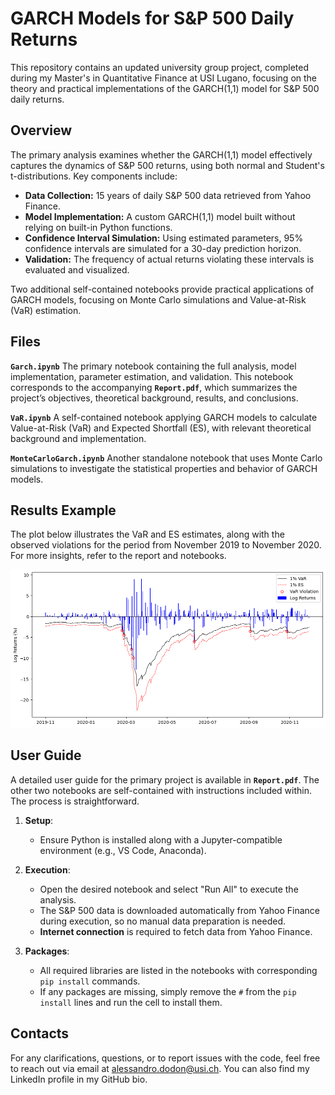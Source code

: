 # GARCH Models for S&P 500 Daily Returns  

This repository contains an updated university group project, completed during my Master's in Quantitative Finance at USI Lugano, focusing on the theory and practical implementations of the GARCH(1,1) model for S&P 500 daily returns.  

## Overview

The primary analysis examines whether the GARCH(1,1) model effectively captures the dynamics of S&P 500 returns, using both normal and Student's t-distributions. Key components include:

- **Data Collection:** 15 years of daily S&P 500 data retrieved from Yahoo Finance.  
- **Model Implementation:** A custom GARCH(1,1) model built without relying on built-in Python functions.  
- **Confidence Interval Simulation:** Using estimated parameters, 95% confidence intervals are simulated for a 30-day prediction horizon.  
- **Validation:** The frequency of actual returns violating these intervals is evaluated and visualized.  

Two additional self-contained notebooks provide practical applications of GARCH models, focusing on Monte Carlo simulations and Value-at-Risk (VaR) estimation.

## Files

**`Garch.ipynb`** The primary notebook containing the full analysis, model implementation, parameter estimation, and validation. This notebook corresponds to the accompanying **`Report.pdf`**, which summarizes the project’s objectives, theoretical background, results, and conclusions.  

**`VaR.ipynb`** A self-contained notebook applying GARCH models to calculate Value-at-Risk (VaR) and Expected Shortfall (ES), with relevant theoretical background and implementation.  

**`MonteCarloGarch.ipynb`** Another standalone notebook that uses Monte Carlo simulations to investigate the statistical properties and behavior of GARCH models.  

## Results Example

The plot below illustrates the VaR and ES estimates, along with the observed violations for the period from November 2019 to November 2020. For more insights, refer to the report and notebooks.

![VaRandES](VaRandES.png)

## User Guide

A detailed user guide for the primary project is available in **`Report.pdf`**. The other two notebooks are self-contained with instructions included within. The process is straightforward.

1. **Setup**:
   - Ensure Python is installed along with a Jupyter-compatible environment (e.g., VS Code, Anaconda).  

2. **Execution**:
   - Open the desired notebook and select "Run All" to execute the analysis.  
   - The S&P 500 data is downloaded automatically from Yahoo Finance during execution, so no manual data preparation is needed.  
   - **Internet connection** is required to fetch data from Yahoo Finance.  

3. **Packages**:
   - All required libraries are listed in the notebooks with corresponding `pip install` commands.  
   - If any packages are missing, simply remove the `#` from the `pip install` lines and run the cell to install them.
     
## Contacts

For any clarifications, questions, or to report issues with the code, feel free to reach out via email at alessandro.dodon@usi.ch. You can also find my LinkedIn profile in my GitHub bio.
